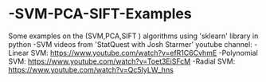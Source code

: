# -SVM-PCA-SIFT-Examples
Some examples on  the (SVM,PCA,SIFT ) algorithms using 'sklearn' library in python
-SVM videos from 'StatQuest with Josh Starmer' youtube channel:
		-Linear SVM: https://www.youtube.com/watch?v=efR1C6CvhmE
		-Polynomial SVM: https://www.youtube.com/watch?v=Toet3EiSFcM
		-Radial SVM: https://www.youtube.com/watch?v=Qc5IyLW_hns